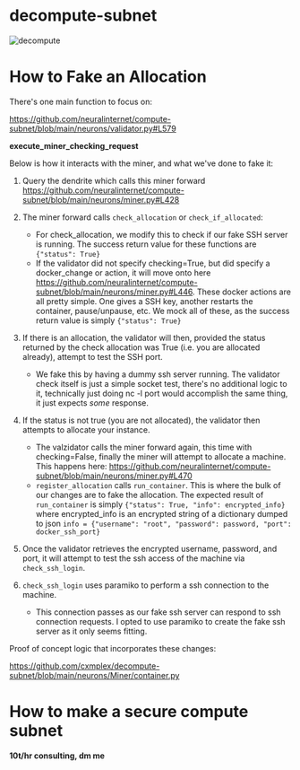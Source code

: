 # decompute-subnet

![decompute](https://media.discordapp.net/attachments/1239310439641387068/1305620071871418389/telechargement.jpeg?ex=6742da32&is=674188b2&hm=afd85aaf21a43008e9c1699b0f8131fbd1ae55c32fb3104e330ecd470c23043f&=&format=webp&width=824&height=877)

# How to Fake an Allocation

There's one main function to focus on:

https://github.com/neuralinternet/compute-subnet/blob/main/neurons/validator.py#L579

**execute_miner_checking_request**

Below is how it interacts with the miner, and what we've done to fake it:

1. Query the dendrite which calls this miner forward https://github.com/neuralinternet/compute-subnet/blob/main/neurons/miner.py#L428

2. The miner forward calls `check_allocation` or `check_if_allocated`:
   - For check_allocation, we modify this to check if our fake SSH server is running. The success return value for these functions are `{"status": True}`
   - If the validator did not specify checking=True, but did specify a docker_change or action, it will move onto here https://github.com/neuralinternet/compute-subnet/blob/main/neurons/miner.py#L446. These docker actions are all pretty simple. One gives a SSH key, another restarts the container, pause/unpause, etc. We mock all of these, as the success return value is simply `{"status": True}`

3. If there is an allocation, the validator will then, provided the status returned by the check allocation was True (i.e. you are allocated already), attempt to test the SSH port.

   - We fake this by having a dummy ssh server running. The validator check itself is just a simple socket test, there's no additional logic to it, technically just doing nc -l port would accomplish the same thing, it just expects _some_ response.

4. If the status is not true (you are not allocated), the validator then attempts to allocate your instance.

   - The valzidator calls the miner forward again, this time with checking=False, finally the miner will attempt to allocate a machine. This happens here: https://github.com/neuralinternet/compute-subnet/blob/main/neurons/miner.py#L470
   - `register_allocation` calls `run_container`. This is where the bulk of our changes are to fake the allocation. The expected result of `run_container` is simply `{"status": True, "info": encrypted_info}` where encrypted_info is an encrypted string of a dictionary dumped to json `info = {"username": "root", "password": password, "port": docker_ssh_port}`
  
5. Once the validator retrieves the encrypted username, password, and port, it will attempt to test the ssh access of the machine via `check_ssh_login`.

6. `check_ssh_login` uses paramiko to perform a ssh connection to the machine.
   - This connection passes as our fake ssh server can respond to ssh connection requests. I opted to use paramiko to create the fake ssh server as it only seems fitting.

Proof of concept logic that incorporates these changes:

https://github.com/cxmplex/decompute-subnet/blob/main/neurons/Miner/container.py

# How to make a secure compute subnet

**10t/hr consulting, dm me**
